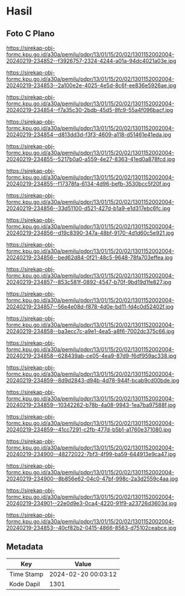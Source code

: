 # Hasil

## Foto C Plano

https://sirekap-obj-formc.kpu.go.id/a30a/pemilu/pdpr/13/01/15/20/02/1301152002004-20240219-234852--f3926757-2324-4244-a01a-94dc4021a03e.jpg

https://sirekap-obj-formc.kpu.go.id/a30a/pemilu/pdpr/13/01/15/20/02/1301152002004-20240219-234853--2a100e2e-4025-4e5d-8c6f-ee836e5926ae.jpg

https://sirekap-obj-formc.kpu.go.id/a30a/pemilu/pdpr/13/01/15/20/02/1301152002004-20240219-234854--f7a35c30-2bdb-45d5-8fc9-55a4f096bacf.jpg

https://sirekap-obj-formc.kpu.go.id/a30a/pemilu/pdpr/13/01/15/20/02/1301152002004-20240219-234854--d813dd3d-f3f3-4609-a118-d51461e41eda.jpg

https://sirekap-obj-formc.kpu.go.id/a30a/pemilu/pdpr/13/01/15/20/02/1301152002004-20240219-234855--5217b0a0-a559-4e27-8363-41ed0a878fcd.jpg

https://sirekap-obj-formc.kpu.go.id/a30a/pemilu/pdpr/13/01/15/20/02/1301152002004-20240219-234855--f17378fa-6134-4d96-befb-3530bcc5f20f.jpg

https://sirekap-obj-formc.kpu.go.id/a30a/pemilu/pdpr/13/01/15/20/02/1301152002004-20240219-234856--33d51100-d521-427d-b1a9-e1d317ebc6fc.jpg

https://sirekap-obj-formc.kpu.go.id/a30a/pemilu/pdpr/13/01/15/20/02/1301152002004-20240219-234856--d19c8390-347a-48bf-9170-4d1d60c5e921.jpg

https://sirekap-obj-formc.kpu.go.id/a30a/pemilu/pdpr/13/01/15/20/02/1301152002004-20240219-234856--bed62d84-0f21-48c5-9648-78fa703effea.jpg

https://sirekap-obj-formc.kpu.go.id/a30a/pemilu/pdpr/13/01/15/20/02/1301152002004-20240219-234857--853c581f-0892-4547-b70f-9bd19d1fe827.jpg

https://sirekap-obj-formc.kpu.go.id/a30a/pemilu/pdpr/13/01/15/20/02/1301152002004-20240219-234857--56e4e08d-f878-4d0e-bd11-fd4c0d52402f.jpg

https://sirekap-obj-formc.kpu.go.id/a30a/pemilu/pdpr/13/01/15/20/02/1301152002004-20240219-234858--ba3ecc7c-a9e1-4ea5-a8f6-7002dc375c66.jpg

https://sirekap-obj-formc.kpu.go.id/a30a/pemilu/pdpr/13/01/15/20/02/1301152002004-20240219-234858--628439ab-ce05-4ea9-87d9-f6df959ac338.jpg

https://sirekap-obj-formc.kpu.go.id/a30a/pemilu/pdpr/13/01/15/20/02/1301152002004-20240219-234859--8d9d2843-d94b-4d78-944f-bcab9cd00bde.jpg

https://sirekap-obj-formc.kpu.go.id/a30a/pemilu/pdpr/13/01/15/20/02/1301152002004-20240219-234859--10342262-b78b-4a08-9943-1ea7ba97588f.jpg

https://sirekap-obj-formc.kpu.go.id/a30a/pemilu/pdpr/13/01/15/20/02/1301152002004-20240219-234859--41cc7291-c2fb-477d-b5b1-a1760e371080.jpg

https://sirekap-obj-formc.kpu.go.id/a30a/pemilu/pdpr/13/01/15/20/02/1301152002004-20240219-234900--48272022-7bf3-4f99-ba59-644913e9ca47.jpg

https://sirekap-obj-formc.kpu.go.id/a30a/pemilu/pdpr/13/01/15/20/02/1301152002004-20240219-234900--8b856e62-04c0-47bf-998c-2a3d2559c4aa.jpg

https://sirekap-obj-formc.kpu.go.id/a30a/pemilu/pdpr/13/01/15/20/02/1301152002004-20240219-234901--22e0d9e3-0ca4-4220-91f9-a23726d3603d.jpg

https://sirekap-obj-formc.kpu.go.id/a30a/pemilu/pdpr/13/01/15/20/02/1301152002004-20240219-234853--40cf82b2-0415-4866-8563-d75102ceabce.jpg


## Metadata

| Key        | Value               |
| ---------- | ------------------- |
| Time Stamp | 2024-02-20 00:03:12 |
| Kode Dapil | 1301                |



